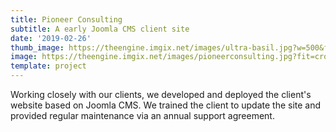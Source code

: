 ```yaml
---
title: Pioneer Consulting
subtitle: A early Joomla CMS client site
date: '2019-02-26'
thumb_image: https://theengine.imgix.net/images/ultra-basil.jpg?w=500&fit=crop&crop=entropy&auto=format,enhance&q=60
image: https://theengine.imgix.net/images/pioneerconsulting.jpg?fit=crop&crop=entropy&auto=format,enhance&q=60
template: project
---
```

Working closely with our clients, we developed and deployed the client's website based on Joomla CMS. We trained the client to update the site and provided regular maintenance via an annual support agreement.
